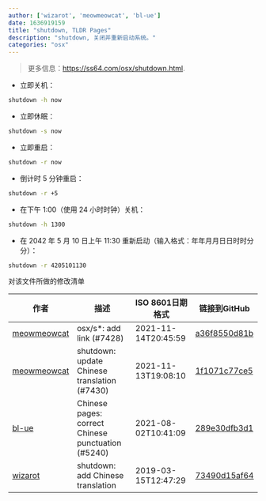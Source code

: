 ```yaml
---
author: ['wizarot', 'meowmeowcat', 'bl-ue']
date: 1636919159
title: "shutdown, TLDR Pages"
description: "shutdown, 关闭并重新启动系统。"
categories: "osx"
---
```

> 更多信息：<https://ss64.com/osx/shutdown.html>.

- 立即关机：

```bash
shutdown -h now
```

- 立即休眠：

```bash
shutdown -s now
```

- 立即重启：

```bash
shutdown -r now
```

- 倒计时 5 分钟重启：

```bash
shutdown -r +5
```

- 在下午 1:00（使用 24 小时时钟）关机：

```bash
shutdown -h 1300
```

- 在 2042 年 5 月 10 日上午 11:30 重新启动（输入格式：年年月月日日时时分分）：

```bash
shutdown -r 4205101130
```
对该文件所做的修改清单


作者 | 描述 | ISO 8601日期格式 | 链接到GitHub
------|-----|-----|-----
[meowmeowcat](mailto:meowmeowcat1211@gmail.com) | osx/s*: add link (#7428) | 2021-11-14T20:45:59 | [a36f8550d81b](https://github.com/tldr-pages/tldr/commit/a36f8550d81be6fbe04cb43f3d0a34f30e024b86)
[meowmeowcat](mailto:meowmeowcat1211@gmail.com) | shutdown: update Chinese translation (#7430) | 2021-11-13T19:08:10 | [1f1071c77ce5](https://github.com/tldr-pages/tldr/commit/1f1071c77ce568868e95ea62eb6368ebf1aa5b76)
[bl-ue](mailto:54780737+bl-ue@users.noreply.github.com) | Chinese pages: correct Chinese punctuation (#5240) | 2021-08-02T10:41:09 | [289e30dfb3d1](https://github.com/tldr-pages/tldr/commit/289e30dfb3d1d73bade9e3610e12bfc90e9270ae)
[wizarot](mailto:wizarot@qq.com) | shutdown: add Chinese translation | 2019-03-15T12:47:29 | [73490d15af64](https://github.com/tldr-pages/tldr/commit/73490d15af64f8c5ce84515455e556e259c610a4)

